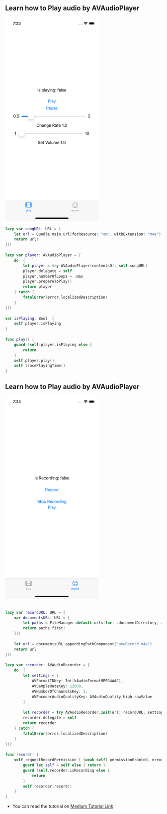 ## Learn how to Play audio by AVAudioPlayer

<img src="https://github.com/deda9/AVFoundationExample/blob/main/playAudio.png" width="300px"/>

```Swift
lazy var songURL: URL = {
    let url = Bundle.main.url(forResource: "om", withExtension: "m4a")
    return url!
}()

lazy var player: AVAudioPlayer = {
    do  {
        let player = try AVAudioPlayer(contentsOf: self.songURL)
        player.delegate = self
        player.numberOfLoops = .max
        player.prepareToPlay()
        return player
    } catch {
        fatalError(error.localizedDescription)
    }
}()

var isPlaying: Bool  {
    self.player.isPlaying
}

func play() {
    guard !self.player.isPlaying else {
        return
    }
    self.player.play()
    self.tracePlayingTime()
}
```

## Learn how to Play audio by AVAudioPlayer

<img src="https://github.com/deda9/AVFoundationExample/blob/main/recordAudio.png" width="300px"/>

```Swift

lazy var recordURL: URL = {
    var documentsURL: URL = {
        let paths = FileManager.default.urls(for: .documentDirectory, in: .userDomainMask)
        return paths.first!
    }()

    let url = documentsURL.appendingPathComponent("newRecord.m4a")
    return url
}()

lazy var recorder: AVAudioRecorder = {
    do  {
        let settings = [
            AVFormatIDKey: Int(kAudioFormatMPEG4AAC),
            AVSampleRateKey: 12000,
            AVNumberOfChannelsKey: 1,
            AVEncoderAudioQualityKey: AVAudioQuality.high.rawValue
        ]

        let recorder = try AVAudioRecorder.init(url: recordURL, settings: settings)
        recorder.delegate = self
        return recorder
    } catch {
        fatalError(error.localizedDescription)
    }
}()

func record() {
    self.requestRecordPermission { [weak self] permissionGranted, error in
        guard let self = self else { return }
        guard !self.recorder.isRecording else {
            return
        }
        self.recorder.record()
    }
}
```

- You can read the tutorial on [Medium Tutorial Link]()
